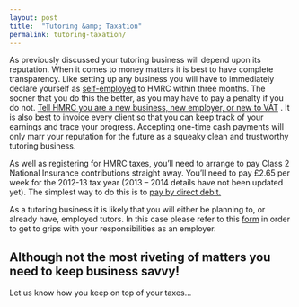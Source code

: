 ```yaml
---
layout: post
title:  "Tutoring &amp; Taxation"
permalink: tutoring-taxation/
---
```

As previously discussed your tutoring business will depend upon its
reputation. When it comes to money matters it is best to have complete
transparency. Like setting up any business you will have to immediately
declare yourself as [self-employed](http://www.hmrc.gov.uk/sa/) to HMRC
within three months. The sooner that you do this the better, as you may have
to pay a penalty if you do not. [Tell HMRC you are a new business, new employer, or new to VAT](https://online.hmrc.gov.uk/registration/options) .
It is also best to invoice every client so that you can keep track of your
earnings and trace your progress. Accepting one-time cash payments will only
marr your reputation for the future as a squeaky clean and trustworthy
tutoring business.

As well as registering for HMRC taxes, you’ll need to arrange to pay Class 2
National Insurance contributions straight away. You’ll need to pay £2.65 per
week for the 2012-13 tax year (2013 – 2014 details have not been updated yet).
The simplest way to do this is to [pay by direct debit.](http://help.tutorcruncher.com/tutorial_videos/gocardless/)

As a tutoring business it is likely that you will either be planning to, or
already have, employed tutors. In this case please refer to this [form](http://www.hmrc.gov.uk/payerti/getting-started-more/index.htm) in order to
get to grips with your responsibilities as an employer.

## Although not the most riveting of matters you need to keep business savvy!
Let us know how you keep on top of your taxes...
